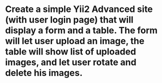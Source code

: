 Create a simple Yii2 Advanced site (with user login page) that will display a form and a table.
The form will let user upload an image, the table will show list of uploaded images, and let user rotate and delete his images.
=========
